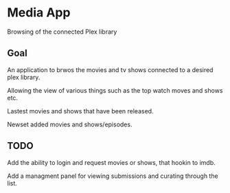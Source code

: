 # Media App

Browsing of the connected Plex library

## Goal

An application to brwos the movies and tv shows connected to a desired plex library.

Allowing the view of various things such as the top watch moves and shows etc.

Lastest movies and shows that have been released.

Newset added movies and shows/episodes.

## TODO

Add the ability to login and request movies or shows, that hookin to imdb.

Add a managment panel for viewing submissions and curating through the list.
